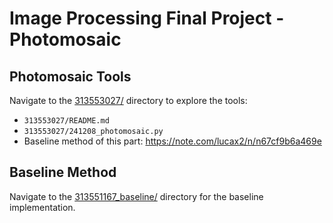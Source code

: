 # Image Processing Final Project - Photomosaic

## **Photomosaic Tools**  
Navigate to the [313553027/](313553027/) directory to explore the tools:  
- `313553027/README.md`  
- `313553027/241208_photomosaic.py`
- Baseline method of this part: https://note.com/lucax2/n/n67cf9b6a469e

## **Baseline Method**  
Navigate to the [313551167_baseline/](313551167_baseline/) directory for the baseline implementation.

